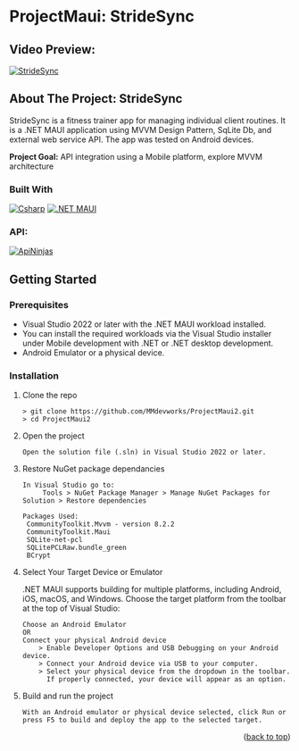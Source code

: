 # ProjectMaui: StrideSync

## Video Preview:
[![StrideSync](https://img.youtube.com/vi/QclJymPdt_Y/0.jpg)](https://youtube.com/shorts/QclJymPdt_Y)

## About The Project: StrideSync

StrideSync is a fitness trainer app for managing individual client routines. 
It is a .NET MAUI application using MVVM Design Pattern, SqLite Db, and external web service API. 
The app was tested on Android devices.

<b>Project Goal:</b> API integration using a Mobile platform, explore MVVM architecture

### Built With
[![Csharp][csharp-badge]][csharp-url]
[![.NET MAUI][maui-badge]][maui-url]

### API:

[![ApiNinjas](https://img.shields.io/badge/ApiNinjas-2A9D8F?style=for-the-badge&logo=api&logoColor=white)](https://api-ninjas.com/api/exercises)


## Getting Started

### Prerequisites
* Visual Studio 2022 or later with the .NET MAUI workload installed.
* You can install the required workloads via the Visual Studio installer under Mobile development with .NET or .NET desktop development.
* Android Emulator or a physical device.

### Installation
1. Clone the repo
   ```
   > git clone https://github.com/MMdevworks/ProjectMaui2.git
   > cd ProjectMaui2
   ```
3. Open the project
   ```
   Open the solution file (.sln) in Visual Studio 2022 or later.
   ```
4. Restore NuGet package dependancies
   ```
   In Visual Studio go to: 
		Tools > NuGet Package Manager > Manage NuGet Packages for Solution > Restore dependencies

   Packages Used:
    CommunityToolkit.Mvvm - version 8.2.2
    CommunityToolkit.Maui
    SQLite-net-pcl
    SQLitePCLRaw.bundle_green
    BCrypt
   ```
5. Select Your Target Device or Emulator
   
   .NET MAUI supports building for multiple platforms, including Android, iOS, macOS, and Windows. Choose the target platform from the toolbar at the top of Visual Studio:
   ```
   Choose an Android Emulator
   OR
   Connect your physical Android device
       > Enable Developer Options and USB Debugging on your Android device.
       > Connect your Android device via USB to your computer.
       > Select your physical device from the dropdown in the toolbar.
         If properly connected, your device will appear as an option.
   ```
6. Build and run the project
   ```
   With an Android emulator or physical device selected, click Run or press F5 to build and deploy the app to the selected target.
   ```


<p align="right">(<a href="#readme-top">back to top</a>)</p>

[maui-badge]: https://img.shields.io/badge/.NET_MAUI-512BD4?style=for-the-badge&logo=dotnet&logoColor=white
[maui-url]: https://learn.microsoft.com/en-us/dotnet/maui
[csharp-badge]: https://img.shields.io/badge/C%23-239120?style=for-the-badge&logo=csharp&logoColor=white
[csharp-url]: https://learn.microsoft.com/en-us/dotnet/csharp/
